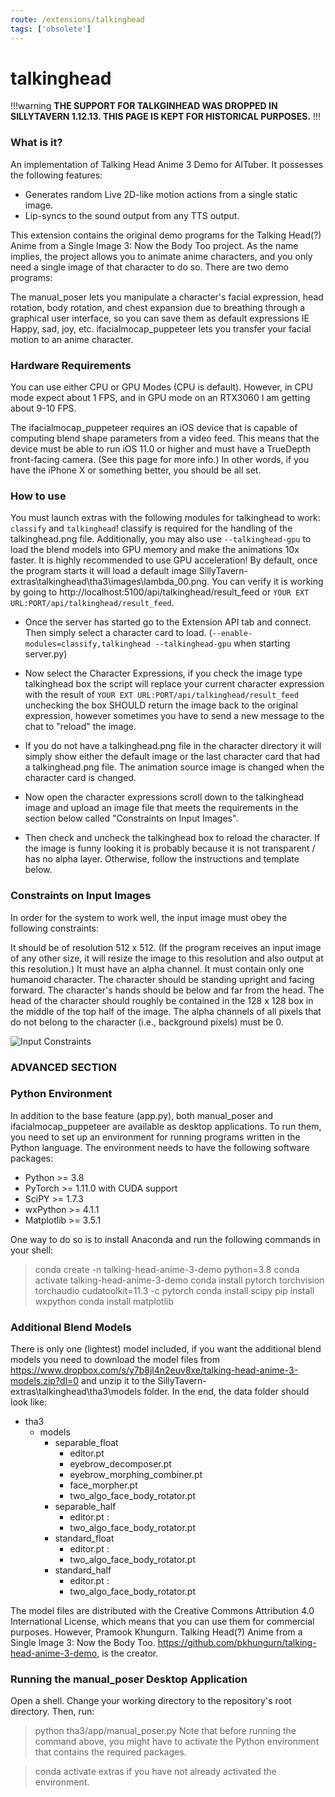 ```yaml
---
route: /extensions/talkinghead
tags: ['obsolete']
---
```


# talkinghead

!!!warning
**THE SUPPORT FOR TALKGINHEAD WAS DROPPED IN SILLYTAVERN 1.12.13. THIS PAGE IS KEPT FOR HISTORICAL PURPOSES.**
!!!

### What is it?

An implementation of Talking Head Anime 3 Demo for AITuber. It possesses the following features:

- Generates random Live 2D-like motion actions from a single static image.
- Lip-syncs to the sound output from any TTS output.

This extension contains the original demo programs for the Talking Head(?) Anime from a Single Image 3: Now the Body Too project. As the name implies, the project allows you to animate anime characters, and you only need a single image of that character to do so. There are two demo programs:

The manual_poser lets you manipulate a character's facial expression, head rotation, body rotation, and chest expansion due to breathing through a graphical user interface, so you can save them as default expressions IE Happy, sad, joy, etc.
ifacialmocap_puppeteer lets you transfer your facial motion to an anime character.

### Hardware Requirements

You can use either CPU or GPU Modes (CPU is default). However, in CPU mode expect about 1 FPS, and in GPU mode on an RTX3060 I am getting about 9-10 FPS. 

The ifacialmocap_puppeteer requires an iOS device that is capable of computing blend shape parameters from a video feed. This means that the device must be able to run iOS 11.0 or higher and must have a TrueDepth front-facing camera. (See this page for more info.) In other words, if you have the iPhone X or something better, you should be all set.

### How to use

You must launch extras with the following modules for talkinghead to work: `classify` and `talkinghead`!
classify is required for the handling of the talkinghead.png file. Additionally, you may also use `--talkinghead-gpu` to load the blend models into GPU memory and make the animations 10x faster. It is highly recommended to use GPU acceleration! By default, once the program starts it will load a default image SillyTavern-extras\talkinghead\tha3\images\lambda_00.png. You can verify it is working by going to http://localhost:5100/api/talkinghead/result_feed or `YOUR EXT URL:PORT/api/talkinghead/result_feed`. 

- Once the server has started go to the Extension API tab and connect. Then simply select a character card to load. (`--enable-modules=classify,talkinghead --talkinghead-gpu` when starting server.py)

- Now select the Character Expressions, if you check the image type talkinghead box the script will replace your current character expression with the result of `YOUR EXT URL:PORT/api/talkinghead/result_feed` unchecking the box SHOULD return the image back to the original expression, however sometimes you have to send a new message to the chat to "reload" the image.

- If you do not have a talkinghead.png file in the character directory it will simply show either the default image or the last character card that had a talkinghead.png file. The animation source image is changed when the character card is changed. 

- Now open the character expressions scroll down to the talkinghead image and upload an image file that meets the requirements in the section below called "Constraints on Input Images".

- Then check and uncheck the talkinghead box to reload the character. If the image is funny looking it is probably because it is not transparent / has no alpha layer. Otherwise, follow the instructions and template below. 

### Constraints on Input Images
In order for the system to work well, the input image must obey the following constraints:

It should be of resolution 512 x 512. (If the program receives an input image of any other size, it will resize the image to this resolution and also output at this resolution.)
It must have an alpha channel.
It must contain only one humanoid character.
The character should be standing upright and facing forward.
The character's hands should be below and far from the head.
The head of the character should roughly be contained in the 128 x 128 box in the middle of the top half of the image.
The alpha channels of all pixels that do not belong to the character (i.e., background pixels) must be 0.

![Input Constraints](/static/input_spec.png)

### ADVANCED SECTION

### Python Environment

In addition to the base feature (app.py), both manual_poser and ifacialmocap_puppeteer are available as desktop applications. To run them, you need to set up an environment for running programs written in the Python language. The environment needs to have the following software packages:

* Python >= 3.8
* PyTorch >= 1.11.0 with CUDA support
* SciPY >= 1.7.3
* wxPython >= 4.1.1
* Matplotlib >= 3.5.1

One way to do so is to install Anaconda and run the following commands in your shell:

> conda create -n talking-head-anime-3-demo python=3.8
> conda activate talking-head-anime-3-demo
> conda install pytorch torchvision torchaudio cudatoolkit=11.3 -c pytorch
> conda install scipy
> pip install wxpython
> conda install matplotlib

### Additional Blend Models

There is only one (lightest) model included, if you want the additional blend models you need to download the model files from https://www.dropbox.com/s/y7b8jl4n2euv8xe/talking-head-anime-3-models.zip?dl=0 and unzip it to the SillyTavern-extras\talkinghead\tha3\models folder. In the end, the data folder should look like:

+ tha3
  + models
    + separable_float
      - editor.pt
      - eyebrow_decomposer.pt
      - eyebrow_morphing_combiner.pt
      - face_morpher.pt
      - two_algo_face_body_rotator.pt
    + separable_half
      - editor.pt
          :
      - two_algo_face_body_rotator.pt
    + standard_float
      - editor.pt
          :
      - two_algo_face_body_rotator.pt
    + standard_half
      - editor.pt
          :
      - two_algo_face_body_rotator.pt

The model files are distributed with the Creative Commons Attribution 4.0 International License, which means that you can use them for commercial purposes. However, Pramook Khungurn. Talking Head(?) Anime from a Single Image 3: Now the Body Too. <https://github.com/pkhungurn/talking-head-anime-3-demo>, is the creator.

### Running the manual_poser Desktop Application
Open a shell. Change your working directory to the repository's root directory. Then, run:

> python tha3/app/manual_poser.py
Note that before running the command above, you might have to activate the Python environment that contains the required packages. 

> conda activate extras
if you have not already activated the environment.
